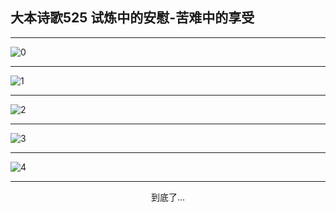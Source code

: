 
## 大本诗歌525 试炼中的安慰-苦难中的享受
        
<div id="aplayer0"></div>

---

<img alt="0" data-original="/data/d0525/0.png">

---

<img alt="1" data-original="/data/d0525/1.png">

---

<img alt="2" data-original="/data/d0525/2.png">

---

<img alt="3" data-original="/data/d0525/3.png">

---

<img alt="4" data-original="/data/d0525/4.png">

---

<p style="text-align: center">到底了...</p>

<script src="/js/dist-view.js"></script>

<script>
MAIN.id = 'd0525';
        
const ap0 = new APlayer({
    container: document.getElementById('aplayer0'),
    volume: 1,
    loop: 'none',
    preload: 'none',
    audio: [{
        name: '大本诗歌525.mp3',
        artist: '大本诗歌',
        url: 'https://res.wx.qq.com/voice/getvoice?mediaid=MzI0NTk3MDM5M18yMjQ3NDk0MDg4',
        cover: '/favicon'
    }]
});
</script>
